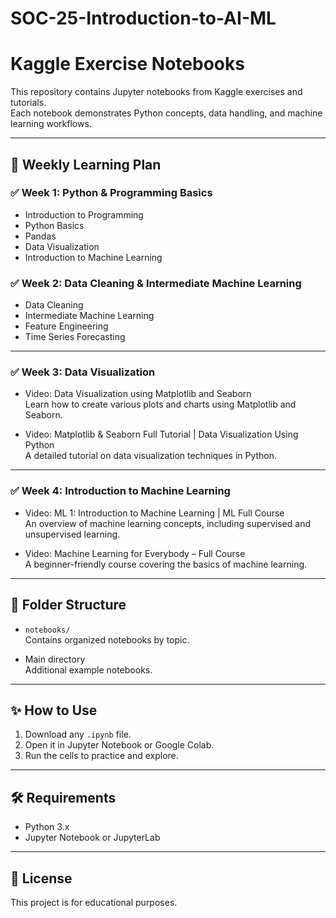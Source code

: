 # SOC-25-Introduction-to-AI-ML
# Kaggle Exercise Notebooks

This repository contains Jupyter notebooks from Kaggle exercises and tutorials.  
Each notebook demonstrates Python concepts, data handling, and machine learning workflows.

---

## 📆 Weekly Learning Plan

### ✅ Week 1: Python & Programming Basics
- Introduction to Programming
- Python Basics
- Pandas
- Data Visualization
- Introduction to Machine Learning

### ✅ Week 2: Data Cleaning & Intermediate Machine Learning
- Data Cleaning
- Intermediate Machine Learning
- Feature Engineering
- Time Series Forecasting

---

### ✅ Week 3: Data Visualization
- Video: Data Visualization using Matplotlib and Seaborn  
  Learn how to create various plots and charts using Matplotlib and Seaborn.

- Video: Matplotlib & Seaborn Full Tutorial | Data Visualization Using Python  
  A detailed tutorial on data visualization techniques in Python.

---

### ✅ Week 4: Introduction to Machine Learning
- Video: ML 1: Introduction to Machine Learning | ML Full Course  
  An overview of machine learning concepts, including supervised and unsupervised learning.

- Video: Machine Learning for Everybody – Full Course  
  A beginner-friendly course covering the basics of machine learning.

---

## 📂 Folder Structure

- `notebooks/`  
  Contains organized notebooks by topic.

- Main directory  
  Additional example notebooks.

---

## ✨ How to Use

1. Download any `.ipynb` file.
2. Open it in Jupyter Notebook or Google Colab.
3. Run the cells to practice and explore.

---

## 🛠️ Requirements

- Python 3.x
- Jupyter Notebook or JupyterLab

---

## 📄 License

This project is for educational purposes.
